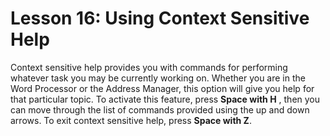 # Lesson 16: Using Context Sensitive Help

Context sensitive help provides you with commands for performing
whatever task you may be currently working on. Whether you are in the
Word Processor or the Address Manager, this option will give you help
for that particular topic. To activate this feature, press **Space
with H** , then you can move through the list of commands provided
using the up and down arrows. To exit context sensitive help, press
**Space with Z**.

